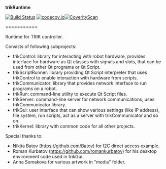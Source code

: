 **trikRuntime**

[![Build Status](https://travis-ci.org/trikset/trikRuntime.svg?branch=master)](https://travis-ci.org/trikset/trikRuntime)
[![codecov.io](https://codecov.io/github/trikset/trikRuntime/coverage.svg?branch=master)](https://codecov.io/github/trikset/trikRuntime?branch=master)[![CoverityScan](https://scan.coverity.com/projects/7496/badge.svg)](https://scan.coverity.com/projects/trikset-trikruntime)

===========

Runtime for TRIK controller.

Consists of following subprojects:
- trikControl: library for interacting with robot hardware, provides interface for hardware as Qt classes with signals and slots, that can be used from other Qt programs or Qt Script.
- trikScriptRunner: library providing Qt Script interpreter that uses trikControl to enable interaction with hardware from scripts.
- trikCommunicator: library that provides network interface to run programs on a robot.
- trikRun: command-line utility to execute Qt Script files.
- trikServer: command-line server for network communications, uses trikCommunicator library.
- trikGui: user interface that can show various settings (like IP address), file system, run scripts, act as a server with trikCommunicator and so on.
- trikKernel: library with common code for all other projects.

Special thanks to:
- Nikita Batov (https://github.com/Batov) for I2C direct access example.
- Roman Kurbatov (https://github.com/romankurbatov) for his desktop environment code used in trikGui.
- Anna Semakova for various artwork in "media" folder.
